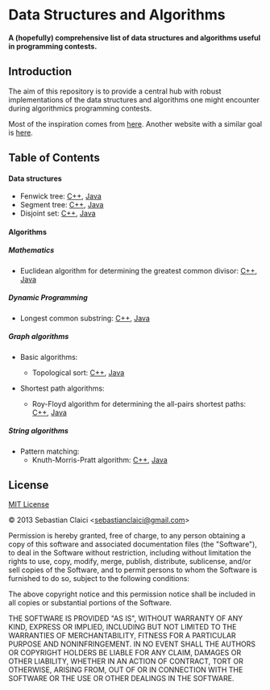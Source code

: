 Data Structures and Algorithms
==============================
#### A (hopefully) comprehensive list of data structures and algorithms useful in programming contests. ####

Introduction
------------

The aim of this repository is to provide a central hub with robust implementations of the data structures and algorithms one might encounter during algorithmics programming contests.

Most of the inspiration comes from [here](http://www.infoarena.ro/arhiva-educationala). Another website with a similar goal is [here](http://e-maxx.ru/algo/).

Table of Contents
-----------------
#### Data structures
* Fenwick tree: [C++](/cpp/data_structures/fenwick_tree/fenwick_tree.cpp), [Java](/java/src/data_structures/fenwick_tree/FenwickTree.java)
* Segment tree: [C++](/cpp/data_structures/segment_tree/segment_tree.cpp), [Java](/java/src/data_structures/segment_tree/SegmentTree.java)
* Disjoint set: [C++](/cpp/data_structures/disjoint_set/disjoint_set.cpp), [Java](/java/src/data_structures/disjoint_set/DisjointSet.java)

#### Algorithms
##### Mathematics
* Euclidean algorithm for determining the greatest common divisor: [C++](/cpp/algorithms/euclid_gcd/euclid_gcd.cpp), [Java](/java/src/algorithms/euclid_gcd/GreatestCommonDivisor.java)

##### Dynamic Programming
* Longest common substring: [C++](/cpp/algorithms/longest_common_substring/longest_common_substring.cpp), [Java](/java/src/algorithms/longest_common_substring/LongestCommonSubstring.java)

##### Graph algorithms
* Basic algorithms:
    * Topological sort: [C++](/cpp/algorithms/topological_sort/topological_sort.cpp), [Java](/java/src/algorithms/topological_sort/TopologicalSort.java)

* Shortest path algorithms:
    * Roy-Floyd algorithm for determining the all-pairs shortest paths: [C++](/cpp/algorithms/roy_floyd/roy_floyd.cpp), [Java](/java/src/algorithms/roy_floyd/RoyFloyd.java)

##### String algorithms
* Pattern matching:
    * Knuth-Morris-Pratt algorithm: [C++](/cpp/algorithms/knuth_morris_pratt/knuth_morris_pratt.cpp), [Java](/java/src/algorithms/knuth_morris_pratt/KnuthMorrisPratt.java)

License
-------

[MIT License](http://opensource.org/licenses/mit-license.php)

&copy; 2013 Sebastian Claici &lt;sebastianclaici@gmail.com&gt;

Permission is hereby granted, free of charge, to any person obtaining a copy
of this software and associated documentation files (the "Software"), to deal
in the Software without restriction, including without limitation the rights
to use, copy, modify, merge, publish, distribute, sublicense, and/or sell
copies of the Software, and to permit persons to whom the Software is
furnished to do so, subject to the following conditions:

The above copyright notice and this permission notice shall be included in
all copies or substantial portions of the Software.

THE SOFTWARE IS PROVIDED "AS IS", WITHOUT WARRANTY OF ANY KIND, EXPRESS OR
IMPLIED, INCLUDING BUT NOT LIMITED TO THE WARRANTIES OF MERCHANTABILITY,
FITNESS FOR A PARTICULAR PURPOSE AND NONINFRINGEMENT. IN NO EVENT SHALL THE
AUTHORS OR COPYRIGHT HOLDERS BE LIABLE FOR ANY CLAIM, DAMAGES OR OTHER
LIABILITY, WHETHER IN AN ACTION OF CONTRACT, TORT OR OTHERWISE, ARISING FROM,
OUT OF OR IN CONNECTION WITH THE SOFTWARE OR THE USE OR OTHER DEALINGS IN
THE SOFTWARE.


